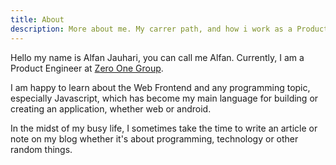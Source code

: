 ```yaml
---
title: About
description: More about me. My carrer path, and how i work as a Product Engineer, or maybe how many times i eating meatball everyday.
---
```


Hello my name is Alfan Jauhari, you can call me Alfan. Currently, I am a Product Engineer at [Zero One Group](https://zero-one-group.com).

I am happy to learn about the Web Frontend and any programming topic, especially Javascript, which has become my main language for building or creating an application, whether web or android.

In the midst of my busy life, I sometimes take the time to write an article or note on my blog whether it's about programming, technology or other random things.